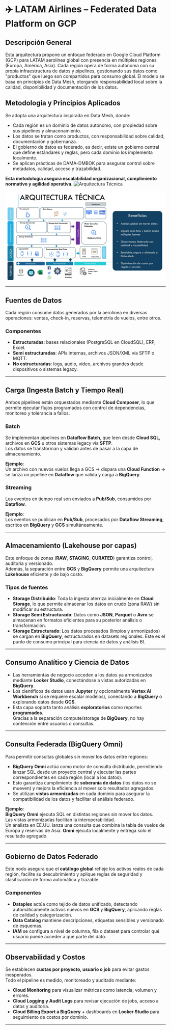 # ✈️ LATAM Airlines – Federated Data Platform on GCP

## Descripción General

Esta arquitectura propone un enfoque federado en Google Cloud Platform (GCP) para LATAM aerolínea global con presencia en múltiples regiones (Europa, América, Asia). Cada región opera de forma autónoma con su propia infraestructura de datos y pipelines, gestionando sus datos como "productos" que luego son compartidos para consumo global. El modelo se basa en principios de Data Mesh, otorgando responsabilidad local sobre la calidad, disponibilidad y documentación de los datos.

## Metodología y Principios Aplicados

Se adopta una arquitectura inspirada en Data Mesh, donde:

- Cada región es un dominio de datos autónomo, con propiedad sobre sus pipelines y almacenamiento.
- Los datos se tratan como productos, con responsabilidad sobre calidad, documentación y gobernanza.
- El gobierno de datos es federado, es decir, existe un gobierno central que define estándares y reglas, pero cada dominio los implementa localmente.
- Se aplican prácticas de DAMA-DMBOK para asegurar control sobre metadatos, calidad, acceso y trazabilidad.

**Esta metodología asegura escalabilidad organizacional, cumplimiento normativo y agilidad operativa.**
![Arquitectura Técnica](./ARQUITECTURA_TÉCNICA.jpg)

![Gobierno de Datos Federado - GCP + Data Mesh](./Gobierno_de_Datos_Federado_-_GCP_+_Data_Mesh.jpg)

---

## Fuentes de Datos

Cada región consume datos generados por la aerolínea en diversas operaciones: ventas, check-in, reservas, telemetría de vuelos, entre otros.

### Componentes

- **Estructuradas**: bases relacionales (PostgreSQL en CloudSQL), ERP, Excel.  
- **Semi estructuradas**: APIs internas, archivos JSON/XML vía SFTP o MQTT.  
- **No estructuradas**: logs, audio, video, archivos grandes desde dispositivos o sistemas legacy.

---

## Carga (Ingesta Batch y Tiempo Real)

Ambos pipelines están orquestados mediante **Cloud Composer**, lo que permite ejecutar flujos programados con control de dependencias, monitoreo y tolerancia a fallos.

### Batch

Se implementan pipelines en **Dataflow Batch**, que leen desde **Cloud SQL**, archivos en **GCS** u otros sistemas legacy vía **SFTP**.  
Los datos se transforman y validan antes de pasar a la capa de almacenamiento.

**Ejemplo**:  
Un archivo con nuevos vuelos llega a GCS → dispara una **Cloud Function** → se lanza un pipeline en **Dataflow** que valida y carga a **BigQuery**.

### Streaming

Los eventos en tiempo real son enviados a **Pub/Sub**, consumidos por **Dataflow**.

**Ejemplo**:  
Los eventos se publican en **Pub/Sub**, procesados por **Dataflow Streaming**, escritos en **BigQuery** y **GCS** simultáneamente.

---

## Almacenamiento (Lakehouse por capas)

Este enfoque de zonas (**RAW**, **STAGING**, **CURATED**) garantiza control, auditoría y versionado.  
Además, la separación entre **GCS** y **BigQuery** permite una arquitectura **Lakehouse** eficiente y de bajo costo.

### Tipos de fuentes

- **Storage Distribuido**: Toda la ingesta aterriza inicialmente en **Cloud Storage**, lo que permite almacenar los datos en crudo (zona RAW) sin modificar su estructura.
- **Storage Semi Estructurado**: Datos como **JSON**, **Parquet** o **Avro** se almacenan en formatos eficientes para su posterior análisis o transformación.
- **Storage Estructurado**: Los datos procesados (limpios y armonizados) se cargan en **BigQuery**, estructurados en datasets regionales. Este es el punto de consumo principal para ciencia de datos y análisis BI.

---

## Consumo Analítico y Ciencia de Datos

- Las herramientas de negocio acceden a los datos ya armonizados mediante **Looker Studio**, conectándose a vistas autorizadas en **BigQuery**.
- Los científicos de datos usan **Jupyter** (y opcionalmente **Vertex AI Workbench** si se requiere escalar modelos), conectando a **BigQuery** o explorando datos desde **GCS**.
- Esta capa soporta tanto análisis **exploratorios** como reportes **programados**.  
  Gracias a la separación compute/storage de **BigQuery**, no hay contención entre usuarios o consultas.

---

## Consulta Federada (BigQuery Omni)

Para permitir consultas globales sin mover los datos entre regiones:

- **BigQuery Omni** actúa como motor de consulta distribuido, permitiendo lanzar SQL desde un proyecto central y ejecutar las partes correspondientes en cada región (local a los datos).
- Esto garantiza cumplimiento de **soberanía de datos** (los datos no se mueven) y mejora la eficiencia al mover solo resultados agregados.
- Se utilizan **vistas armonizadas** en cada dominio para asegurar la compatibilidad de los datos y facilitar el análisis federado.

**Ejemplo**:  
**BigQuery Omni** ejecuta SQL en distintas regiones sin mover los datos.  
Las vistas armonizadas facilitan la interoperabilidad.  
Un analista en EE.UU. lanza una consulta que combina la tabla de vuelos de Europa y reservas de Asia. **Omni** ejecuta localmente y entrega solo el resultado agregado.

---

## Gobierno de Datos Federado

Este nodo asegura que el **catálogo global** refleje los activos reales de cada región, facilite su descubrimiento y aplique reglas de seguridad y clasificación de forma automática y trazable.

### Componentes

- **Dataplex** actúa como tejido de datos unificado, detectando automáticamente activos nuevos en **GCS** y **BigQuery**, aplicando reglas de calidad y categorización.
- **Data Catalog** mantiene descripciones, etiquetas sensibles y versionado de esquemas.
- **IAM** se configura a nivel de columna, fila o dataset para controlar qué usuario puede acceder a qué parte del dato.

---

## Observabilidad y Costos

Se establecen **cuotas por proyecto, usuario o job** para evitar gastos inesperados.  
Todo el pipeline es medido, monitoreado y auditado mediante:

- **Cloud Monitoring** para visualizar métricas como latencia, volumen y errores.
- **Cloud Logging y Audit Logs** para revisar ejecución de jobs, acceso a datos y auditoría.
- **Cloud Billing Export a BigQuery** + dashboards en **Looker Studio** para seguimiento de costos por dominio.

---

